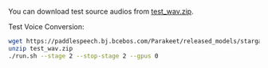 You can download test source audios from [test_wav.zip](https://paddlespeech.bj.bcebos.com/Parakeet/released_models/starganv2vc/test_wav.zip).


Test Voice Conversion:

```bash
wget https://paddlespeech.bj.bcebos.com/Parakeet/released_models/starganv2vc/test_wav.zip
unzip test_wav.zip
./run.sh --stage 2 --stop-stage 2 --gpus 0
```